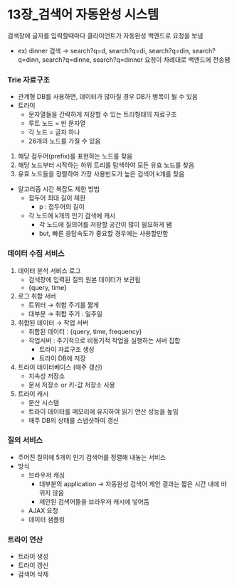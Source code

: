 # 13장_검색어 자동완성 시스템

검색창에 글자를 입력할때마다 클라이언트가 자동완성 백엔드로 요청을 보냄

- ex) dinner 검색 → search?q=d, search?q=di, search?q=din, search?q=dinn, search?q=dinne, search?q=dinner 요청이 차례대로 백엔드에 전송됌

### Trie 자료구조

- 관계형 DB를 사용하면, 데이터가 많아질 경우 DB가 병목이 될 수 있음
- 트라이
    - 문자열들을 간략하게 저장할 수 있는 트리형태의 자료구조
    - 루트 노드 = 빈 문자열
    - 각 노드 = 글자 하나
    - 26개의 노드를 가질 수 있음
1. 해당 접두어(prefix)를 표현하는 노드를 찾음 
2. 해당 노드부터 시작하는 하위 트리를 탐색하여 모든 유효 노드를 찾음
3. 유효 노드들을 정렬하여 가장 사용빈도가 높은 검색어 k개를 찾음 
- 알고리즘 시간 복잡도 제한 방법
    - 접두어 최대 길이 제한
        - p : 접두어의 길이
    - 각 노드에 k개의 인기 검색에 캐시
        - 각 노드에 질의어를 저장할 공간이 많이 필요하게 됌
        - but, 빠른 응답속도가 중요할 경우에는 사용할만함

### 데이터 수집 서비스

1. 데이터 분석 서비스 로그
    - 검색창에 입력된 질의 원본 데이터가 보관됨
    - {query, time}
2. 로그 취합 서버
    - 트위터 → 취합 주기를 짧게
    - 대부분  → 취합 주기 : 일주일
3. 취합된 데이터 → 작업 서버
    - 취합된 데이터 : {query, time, frequency}
    - 작업서버 : 주기적으로 비동기적 작업을 실행하는 서버 집합
        - 트라이 자료구조 생성
        - 트라이 DB에 저장
4. 트라이 데이터베이스 (매주 갱신)
    - 지속성 저장소
    - 문서 저장소 or 키-값 저장소 사용
5. 트라이 캐시
    - 분산 시스템
    - 트라이 데이터를 메모리에 유지하여 읽기 연산 성능을 높임
    - 매주 DB의 상태를 스냅샷하여 갱신

### 질의 서비스

- 주어진 질의에 5개의 인기 검색어를 정렬해 내놓는 서비스
- 방식
    - 브라우저 캐싱
        - 대부분의 application → 자동완성 검색어 제안 결과는 짧은 시간 내에 바뀌지 않음
        - 제안된 검색어들을 브라우저 캐시에 넣어둠
    - AJAX 요청
    - 데이터 샘플링

### 트라이 연산

- 트라이 생성
- 트라이 갱신
- 검색어 삭제

